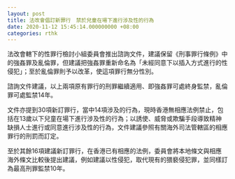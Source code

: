 ```yaml
---
layout: post
title: 法改會倡訂新罪行　禁於兒童在場下進行涉及性的行為
date: 2020-11-12 15:45:14.000000000 +08:00
categories: rthk
---
```


法改會轄下的性罪行檢討小組委員會推出諮詢文件，建議保留《刑事罪行條例》中的強姦罪及亂倫罪，但建議把強姦罪重新命名為「未經同意下以插入方式進行的性侵犯」；至於亂倫罪則予以改革，使這項罪行無分性別。

諮詢文件建議，以上兩項原有罪行的刑罪繼續適用、即強姦罪可處終身監禁，亂倫罪可處監禁14年。

文件亦提到30項新訂罪行，當中14項涉及的行為，現時香港無相應法例禁止，包括在13歲以下兒童在場下進行涉及性的行為；以誘使、威脅或欺騙手段導致精神缺損人士進行或同意進行涉及性的行為，文件建議參照有關海外司法管轄區的相應罪行的刑罰而訂定。

至於其餘16項建議新訂罪行，在香港已有相應的法例，委員會將本地條文與相應海外條文比較後提出建議，例如建議以性侵犯，取代現有的猥褻侵犯罪，並同樣訂為最高刑罪監禁10年。

